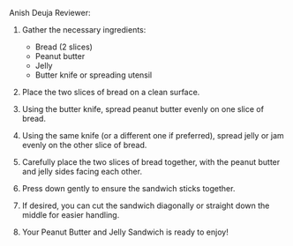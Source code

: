 Anish Deuja
Reviewer: 

1. Gather the necessary ingredients:
   - Bread (2 slices)
   - Peanut butter
   - Jelly
   - Butter knife or spreading utensil

2. Place the two slices of bread on a clean surface.

3. Using the butter knife, spread peanut butter evenly on one slice of bread.

4. Using the same knife (or a different one if preferred), spread jelly or jam evenly on the other slice of bread.

5. Carefully place the two slices of bread together, with the peanut butter and jelly sides facing each other.

6. Press down gently to ensure the sandwich sticks together.

7. If desired, you can cut the sandwich diagonally or straight down the middle for easier handling.

8. Your Peanut Butter and Jelly Sandwich is ready to enjoy!
